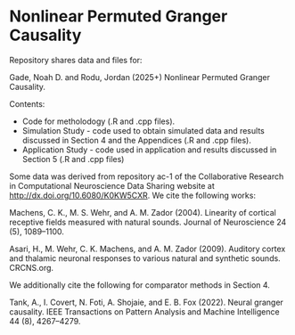 # Nonlinear Permuted Granger Causality
Repository shares data and files for:

Gade, Noah D. and Rodu, Jordan (2025+) Nonlinear Permuted Granger Causality.

Contents:
- Code for metholodogy (.R and .cpp files).
- Simulation Study - code used to obtain simulated data and results discussed in Section 4 and the Appendices (.R and .cpp files).
- Application Study - code used in application and results discussed in Section 5 (.R and .cpp files)

Some data was derived from repository ac-1 of the Collaborative Research in Computational Neuroscience Data Sharing website at http://dx.doi.org/10.6080/K0KW5CXR. We cite the following works:

Machens, C. K., M. S. Wehr, and A. M. Zador (2004). Linearity of cortical receptive fields measured with natural sounds. Journal of Neuroscience 24 (5), 1089–1100.

Asari, H., M. Wehr, C. K. Machens, and A. M. Zador (2009). Auditory cortex and thalamic neuronal responses to various natural and synthetic sounds. CRCNS.org.

We additionally cite the following for comparator methods in Section 4.

Tank, A., I. Covert, N. Foti, A. Shojaie, and E. B. Fox (2022). Neural granger causality. IEEE Transactions on Pattern Analysis and Machine Intelligence 44 (8), 4267–4279.

